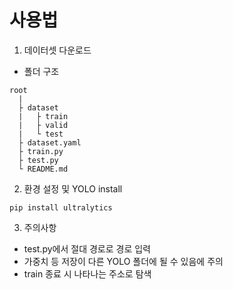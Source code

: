 # 사용법

1. 데이터셋 다운로드

- 폴더 구조

```
root
  |
  ├ dataset
  |   ├ train
  |   ├ valid
  |   └ test
  ├ dataset.yaml
  ├ train.py
  ├ test.py
  └ README.md
```

2. 환경 설정 및 YOLO install

```
pip install ultralytics
```

3. 주의사항

- test.py에서 절대 경로로 경로 입력
- 가중치 등 저장이 다른 YOLO 폴더에 될 수 있음에 주의
- train 종료 시 나타나는 주소로 탐색
